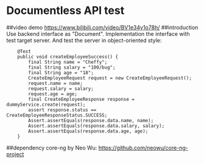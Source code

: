 # Documentless API test
##video demo
https://www.bilibili.com/video/BV1e34y1o78h/
##introduction
Use backend interface as "Document". Implementation the interface with test target server. And test the server in object-oriented style:
```
    @Test
    public void createEmployeeSuccess() {
        final String name = "Cheffy";
        final String salary = "100/bug";
        final String age = "18";
        CreateEmployeeRequest request = new CreateEmployeeRequest();
        request.name = name;
        request.salary = salary;
        request.age = age;
        final CreateEmployeeResponse response = dummyService.create(request);
        assert response.status == CreateEmployeeResponseStatus.SUCCESS;
        Assert.assertEquals(response.data.name, name);
        Assert.assertEquals(response.data.salary, salary);
        Assert.assertEquals(response.data.age, age);
    }
```
##dependency
core-ng by Neo Wu: https://github.com/neowu/core-ng-project